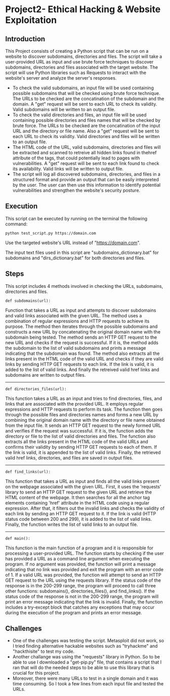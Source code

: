 # Project2- Ethical Hacking & Website Exploitation

## Introduction

This Project consists of creating a Python script that can be run on a website to discover subdomains, directories and files.
The script will take a user-provided URL as input and use brute force techniques to discover subdomains, directories and files associated 
with the target website. The script will use Python libraries such as Requests to interact with the website's server and analyze the server's responses.

* To check the valid subdomains, an input file will be used containing possible subdomains that will be checked using brute force technique. The URLs to be checked are
the concatination of the subdomain and the domain. A "get" request will be sent to each URL to check its validity. Valid subdomains will be written to an output file.
* To check the valid directories and files, an input file will be used containing possible directories and files names that will be checked by brute force. 
The URLs to be checked are the concatination of the input URL and the directory or file name. Also a "get" request will be sent to each URL to check its validity. Valid directories and files will be written to an output file.
* The HTML code of the URL, valid subdomains, directories and files will be  extracted and scanned to retreive all hidden links found in thehref attribute of the tags, that could potentially lead to pages with vulnerabilities. A "get" request will be sent to each link found to check its availability. Valid links will be written to output file.
* The script will log all discovered subdomains, directories, and files in a structured format and provide an output that can be easily interpreted by the user. The user can then use this information to identify potential vulnerabilities and strengthen the website's security posture.

## Execution

This script can be executed by running on the terminal the following command:
```
python test_script.py https://domain.com
```
Use the targeted website's URL instead of "https://domain.com".   

The input text files used in this script are "subdomains_dictionary.bat" for subdomains and "dirs_dictionary.bat" for both directories and files. 

## Steps
This script includes 4 methods involved in checking the URLs, subdomains, directories and files.
```
def subdomains(url):
```
Function that takes a URL as input and attempts to discover subdomains and valid links associated with the given URL. The method uses a combination of regular expressions and HTTP requests to achieve its purpose. The method then iterates through the possible subdomains and constructs a new URL by concatenating the original domain name with the subdomain being tested. The method sends an HTTP GET request to the new URL and checks if the request is successful. If it is, the method adds the subdomain to the list of valid subdomains and prints a message indicating that the subdomain was found. The method also extracts all the links present in the HTML code of the valid URL and checks if they are valid links by sending HTTP GET requests to each link. If the link is valid, it is added to the list of valid links. And finally the retreived valid href links and subdomains are written to output files.

---------------------------------------------------------------------
```
def directories_files(url):
```
This function takes a URL as an input and tries to find directories, files, and links that are associated with the provided URL. It employs regular expressions and HTTP requests to perform its task. The function then goes through the possible files and directories names and forms a new URL by combining the original domain name with the directory or file name obtained from the input file. It sends an HTTP GET request to the newly formed URL and verifies if the request was successful. If it is, the function adds the directory or file to the list of valid directories and files. The function also extracts all the links present in the HTML code of the valid URLs and confirms their validity by sending HTTP GET requests to each of them. If the link is valid, it is appended to the list of valid links. Finally, the retrieved valid href links, directories, and files are saved in output files.

----------------------------------------------------------------------
```
def find_links(url):
```
This function that takes a URL as input and finds all the valid links present on the webpage associated with the given URL. First, it uses the 'requests' library to send an HTTP GET request to the given URL and retrieve the HTML content of the webpage. It then searches for all the anchor tag elements containing 'href' attribute in the HTML code using a regular expression. After that, it filters out the invalid links and checks the validity of each link by sending an HTTP GET request to it. If the link is valid (HTTP status code between 200 and 299), it is added to the list of valid links. Finally, the function writes the list of valid links to an output file.

-----------------------------------------------------------------------
```
def main():
```
This function is the main function of a program and it is responsible for processing a user-provided URL. The function starts by checking if the user has provided a URL as a command line argument when executing the program. If no argument was provided, the function will print a message indicating that no link was provided and exit the program with an error code of 1. If a valid URL was provided, the function will attempt to send an HTTP GET request to the URL using the requests library. If the status code of the response is in the 200-299 range, the program will proceed to call three other functions: subdomains(), directories_files(), and find_links(). If the status code of the response is not in the 200-299 range, the program will print an error message indicating that the link is invalid. Finally, the function includes a try-except block that catches any exceptions that may occur during the execution of the program and prints an error message.

## Challenges
* One of the challenges was testing the script. Metasploit did not work, so I tried finding alternative hackable websites such as "tryhackme" and "hackthisite" to test my code.
* Another challange was using the "requests" library in Python. So to be able to use I downloaded a "get-pip.py" file, that contains a script that I ran that will do the needed steps to be able to use this library that is crucial for this project.
* Moreover, there were many URLs to test in a single domain and it was time consuming. So I took a few lines from each input file and tested the URLs.
